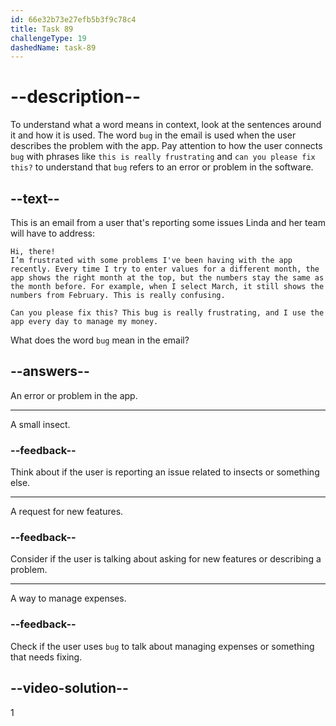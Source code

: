 ```yaml
---
id: 66e32b73e27efb5b3f9c78c4
title: Task 89
challengeType: 19
dashedName: task-89
---
```

# --description--

To understand what a word means in context, look at the sentences around it and how it is used. The word `bug` in the email is used when the user describes the problem with the app. Pay attention to how the user connects `bug` with phrases like `this is really frustrating` and `can you please fix this?` to understand that `bug` refers to an error or problem in the software.

## --text--

This is an email from a user that's reporting some issues Linda and her team will have to address:

`Hi, there!`  
`I’m frustrated with some problems I've been having with the app recently. Every time I try to enter values for a different month, the app shows the right month at the top, but the numbers stay the same as the month before. For example, when I select March, it still shows the numbers from February. This is really confusing.`  

`Can you please fix this? This bug is really frustrating, and I use the app every day to manage my money.`

What does the word `bug` mean in the email?

## --answers--

An error or problem in the app.

---

A small insect.

### --feedback--

Think about if the user is reporting an issue related to insects or something else.

---

A request for new features.

### --feedback--

Consider if the user is talking about asking for new features or describing a problem.

---

A way to manage expenses.

### --feedback--

Check if the user uses `bug` to talk about managing expenses or something that needs fixing.

## --video-solution--

1
